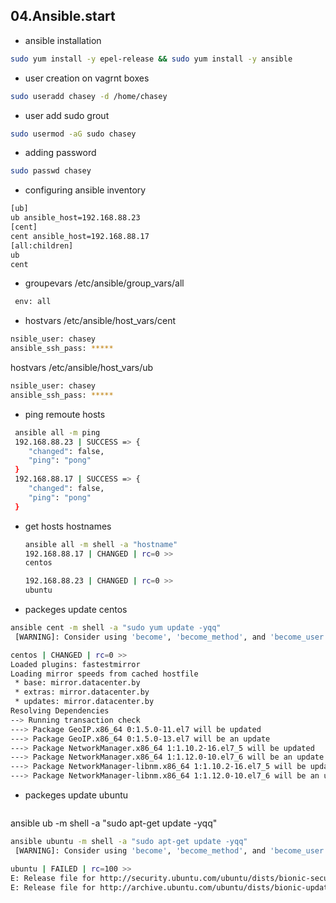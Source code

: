04.Ansible.start
-------
  - ansible installation
  ``` bash
  sudo yum install -y epel-release && sudo yum install -y ansible
  ```
  - user creation on vagrnt boxes
  ``` bash
  sudo useradd chasey -d /home/chasey
  ```
  - user add sudo grout 
  ``` bash
  sudo usermod -aG sudo chasey
  ```
  - adding password
  ``` bash
  sudo passwd chasey
  ```
  - configuring ansible inventory
  ```bash
[ub]
ub ansible_host=192.168.88.23
[cent]
cent ansible_host=192.168.88.17
[all:children]
ub
cent
```
- groupevars /etc/ansible/group_vars/all
``` bash
 env: all
 ```
- hostvars /etc/ansible/host_vars/cent
``` bash
nsible_user: chasey
ansible_ssh_pass: *****
```
hostvars /etc/ansible/host_vars/ub
``` bash
nsible_user: chasey
ansible_ssh_pass: *****
```
- ping remoute hosts
``` bash
 ansible all -m ping 
 192.168.88.23 | SUCCESS => {
    "changed": false, 
    "ping": "pong"
 }
 192.168.88.17 | SUCCESS => {
    "changed": false, 
    "ping": "pong"
 }
```
- get hosts hostnames
  ``` bash
  ansible all -m shell -a "hostname"
  192.168.88.17 | CHANGED | rc=0 >>
  centos

  192.168.88.23 | CHANGED | rc=0 >>
  ubuntu
  ```
- packeges update centos
``` bash 
ansible cent -m shell -a "sudo yum update -yqq" 
 [WARNING]: Consider using 'become', 'become_method', and 'become_user' rather than running sudo

centos | CHANGED | rc=0 >>
Loaded plugins: fastestmirror
Loading mirror speeds from cached hostfile
 * base: mirror.datacenter.by
 * extras: mirror.datacenter.by
 * updates: mirror.datacenter.by
Resolving Dependencies
--> Running transaction check
---> Package GeoIP.x86_64 0:1.5.0-11.el7 will be updated
---> Package GeoIP.x86_64 0:1.5.0-13.el7 will be an update
---> Package NetworkManager.x86_64 1:1.10.2-16.el7_5 will be updated
---> Package NetworkManager.x86_64 1:1.12.0-10.el7_6 will be an update
---> Package NetworkManager-libnm.x86_64 1:1.10.2-16.el7_5 will be updated
---> Package NetworkManager-libnm.x86_64 1:1.12.0-10.el7_6 will be an update
```
- packeges update ubuntu
``` bash 
```
ansible ub -m shell -a "sudo apt-get update -yqq"
``` bash
ansible ubuntu -m shell -a "sudo apt-get update -yqq"
 [WARNING]: Consider using 'become', 'become_method', and 'become_user' rather than running sudo

ubuntu | FAILED | rc=100 >>
E: Release file for http://security.ubuntu.com/ubuntu/dists/bionic-security/InRelease is not valid yet (invalid for another 1h 14min 36s). Updates for this repository will not be applied.
E: Release file for http://archive.ubuntu.com/ubuntu/dists/bionic-updates/InRelease is not valid yet (invalid for another 1h 14min 50s). Updates for this repository will not be applied.non-zero return code

```